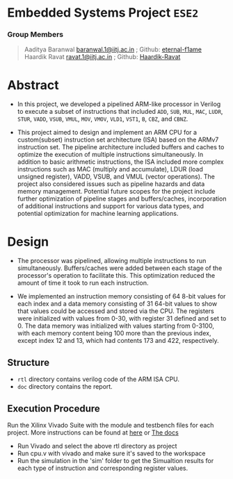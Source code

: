 # Embedded Systems Project ``ESE2``

### Group Members

> Aaditya Baranwal baranwal.1@iitj.ac.in ;  Github: [eternal-f1ame](https://github.com/aeternum) <br>
> Haardik Ravat ravat.1@iitj.ac.in ; Github: [Haardik-Ravat](https://github.com/Haardik-Ravat)

# Abstract

* In this project, we developed a pipelined ARM-like processor in Verilog to execute a subset of instructions that included `ADD`, `SUB`, `MUL`, `MAC`, `LUDR`, `STUR`, `VADD`, `VSUB`, `VMUL`, `MOV`, `VMOV`, `VLD1`, `VST1`, `B`, `CBZ`, and `CBNZ`. 

* This project aimed to design and implement an ARM CPU for a custom(subset) instruction set architecture (ISA) based on the ARMv7 instruction set. The pipeline architecture included buffers and caches to optimize the execution of multiple instructions simultaneously. In addition to basic arithmetic instructions, the ISA included more complex instructions such as MAC (multiply and accumulate), LDUR (load unsigned register), VADD, VSUB, and VMUL (vector operations). The project also considered issues such as pipeline hazards and data memory management. Potential future scopes for the project include further optimization of pipeline stages and buffers/caches, incorporation of additional instructions and support for various data types, and potential optimization for machine learning applications.

# Design

* The processor was pipelined, allowing multiple instructions to run simultaneously. Buffers/caches were added between each stage of the processor's operation to facilitate this. This optimization reduced the amount of time it took to run each instruction.

* We implemented an instruction memory consisting of 64 8-bit values for each index and a data memory consisting of 31 64-bit values to show that values could be accessed and stored via the CPU. The registers were initialized with values from 0-30, with register 31 defined and set to 0. The data memory was initialized with values starting from 0-3100, with each memory content being 100 more than the previous index, except index 12 and 13, which had contents 173 and 422, respectively.


## Structure

* `rtl` directory contains verilog code of the ARM ISA CPU.
* `doc` directory contains the report. 

 ## Execution Procedure
Run the Xilinx Vivado Suite with the module and testbench files for each project. More instructions can be found at [here](https://www.xilinx.com/support/university.html#overview) or [The docs](https://docs.xilinx.com/r/en-US/ug895-vivado-system-level-design-entry/Working-with-Projects)
* Run Vivado and select the above rtl directory as project
* Run cpu.v with vivado and make sure it's saved to the workspace
* Run the simulation in the 'sim' folder to get the Simualtion results for each type of instruction and corresponding register values.
